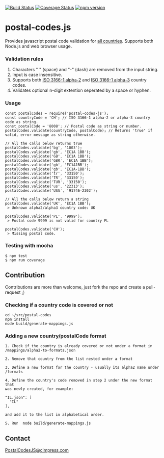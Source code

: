[![Build Status](https://travis-ci.org/Cimpress-MCP/postal-codes-js.svg?branch=master)](https://travis-ci.org/Cimpress-MCP/postal-codes-js)
[![Coverage Status](https://coveralls.io/repos/github/Cimpress-MCP/postal-codes-js/badge.svg?branch=master)](https://coveralls.io/github/Cimpress-MCP/postal-codes-js?branch=master)
[![npm version](https://badge.fury.io/js/postal-codes-js.svg)](https://badge.fury.io/js/postal-codes-js)

# postal-codes.js
Provides javascript postal code validation for [all  countries](https://en.wikipedia.org/wiki/List_of_postal_codes). Supports both Node.js and web browser usage.


### Validation rules
1. Characters " " (space) and "-" (dash) are removed from the input string.
2. Input is case insensitive.
3. Supports both [ISO 3166-1 alpha-2](https://en.wikipedia.org/wiki/ISO_3166-1_alpha-2) and [ISO 3166-1 alpha-3](https://en.wikipedia.org/wiki/ISO_3166-1_alpha-3) country codes.
4. Validates optional n-digit extention seperated by a space or hyphen.

### Usage
```
const postalCodes = require('postal-codes-js');
const countryCode = 'CH'; // ISO 3166-1 alpha-2 or alpha-3 country code as string.
const postalCode = '8008'; // Postal code as string or number.
postalCodes.validate(countryCode, postalCode); // Returns 'true' if valid, error message as string otherwise.

// All the calls below returns true
postalCodes.validate('bg', '1003');
postalCodes.validate('gb', 'EC1A 1BB');
postalCodes.validate('GB', 'EC1A 1BB');
postalCodes.validate('GBR', 'EC1A 1BB');
postalCodes.validate('gb', 'EC1A1BB');
postalCodes.validate('gb', 'EC1A-1BB');
postalCodes.validate('tr', '33150');
postalCodes.validate('TR', '33150');
postalCodes.validate('TUR', '33150');
postalCodes.validate('us', '22313');
postalCodes.validate('USA', '91746-2302');

// All the calls below return a string
postalCodes.validate('UK', 'EC1A 1BB');
 > Unknown alpha2/alpha3 country code: UK

postalCodes.validate('PL', '9999');
 > Postal code 9999 is not valid for country PL

postalCodes.validate('CH');
 > Missing postal code.
```

### Testing with mocha
    $ npm test
    $ npm run coverage

## Contribution
Contributions are more than welcome, just fork the repo and create a pull-request ;)

### Checking if a country code is covered or not
```
cd ~/src/postal-codes
npm install
node build/generate-mappings.js
```

### Adding a new country/postalCode format
```
1. Check if the country is already covered or not under a format in
/mappings/alpha2-to-formats.json

2. Remove that country from the list nested under a format

3. Define a new format for the country - usually its alpha2 name under
/formats

4. Define the country's code removed in step 2 under the new format that 
was newly created, for example:

"IL.json": [
  "IL"
],

and add it to the list in alphabetical order. 

5. Run  node build/generate-mappings.js
```

## Contact
PostalCodesJS@cimpress.com
